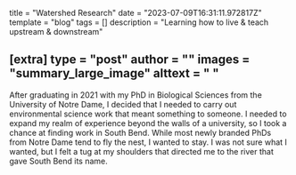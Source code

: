 title = "Watershed Research"
date = "2023-07-09T16:31:11.972817Z"
template = "blog"
tags = []
description = "Learning how to live & teach upstream & downstream"

[extra]
type = "post"
author = ""
images = "summary_large_image"
alttext = " "
---


After graduating in 2021 with my PhD in Biological Sciences from the University of Notre Dame, I decided that I needed to carry out environmental science work that meant something to someone. I needed to expand my realm of experience beyond the walls of a university, so I took a chance at finding work in South Bend. While most newly branded PhDs from Notre Dame tend to fly the nest, I wanted to stay. I was not sure what I wanted, but I felt a tug at my shoulders that directed me to the river that gave South Bend its name.
